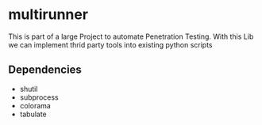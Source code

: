 # multirunner
This is part of a large Project to automate Penetration Testing. With this Lib we can implement thrid party tools into existing python scripts

## Dependencies
 - shutil
 - subprocess
 - colorama 
 - tabulate
